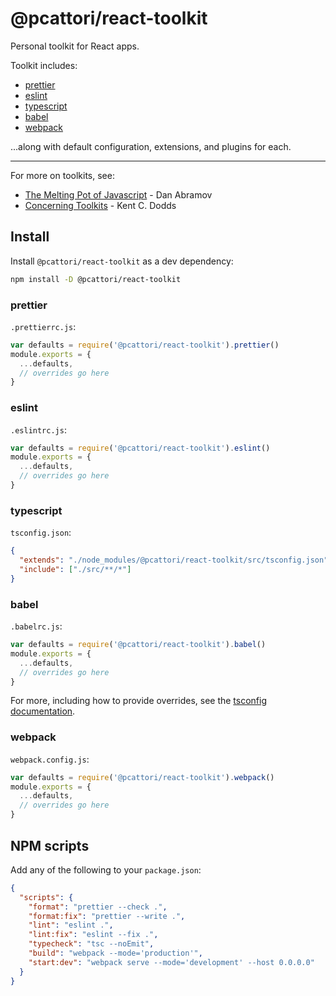 # @pcattori/react-toolkit

Personal toolkit for React apps.

Toolkit includes:

- [prettier](https://prettier.io/)
- [eslint](https://eslint.org/)
- [typescript](https://www.typescriptlang.org/)
- [babel](https://babeljs.io/)
- [webpack](https://webpack.js.org/)

...along with default configuration, extensions, and plugins for each.

---

For more on toolkits, see:

- [The Melting Pot of Javascript](https://youtu.be/G39lKaONAlA) - Dan Abramov
- [Concerning Toolkits](https://kentcdodds.com/blog/concerning-toolkits) - Kent C. Dodds

## Install

Install `@pcattori/react-toolkit` as a dev dependency:

```sh
npm install -D @pcattori/react-toolkit
```

### prettier

`.prettierrc.js`:

```js
var defaults = require('@pcattori/react-toolkit').prettier()
module.exports = {
  ...defaults,
  // overrides go here
}
```

### eslint

`.eslintrc.js`:

```js
var defaults = require('@pcattori/react-toolkit').eslint()
module.exports = {
  ...defaults,
  // overrides go here
}
```

### typescript

`tsconfig.json`:

```json
{
  "extends": "./node_modules/@pcattori/react-toolkit/src/tsconfig.json",
  "include": ["./src/**/*"]
}
```

### babel

`.babelrc.js`:

```js
var defaults = require('@pcattori/react-toolkit').babel()
module.exports = {
  ...defaults,
  // overrides go here
}
```

For more, including how to provide overrides, see the [tsconfig documentation](https://www.typescriptlang.org/tsconfig#extends).

### webpack

`webpack.config.js`:

```js
var defaults = require('@pcattori/react-toolkit').webpack()
module.exports = {
  ...defaults,
  // overrides go here
}
```

## NPM scripts

Add any of the following to your `package.json`:

```json
{
  "scripts": {
    "format": "prettier --check .",
    "format:fix": "prettier --write .",
    "lint": "eslint .",
    "lint:fix": "eslint --fix .",
    "typecheck": "tsc --noEmit",
    "build": "webpack --mode='production'",
    "start:dev": "webpack serve --mode='development' --host 0.0.0.0"
  }
}
```
